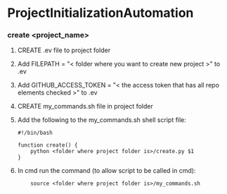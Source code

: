 # ProjectInitializationAutomation

### create <project_name>

1. CREATE .ev file to project folder
2. Add FILEPATH = "< folder where you want to create new project >" to .ev
3. Add GITHUB_ACCESS_TOKEN = "< the access token that has all repo elements checked >" to .ev

4. CREATE my_commands.sh file in project folder
5. Add the following to the my_commands.sh shell script file:
    ```
    #!/bin/bash

    function create() {
        python <folder where project folder is>/create.py $1
    }
    ```

6. In cmd run the command (to allow script to be called in cmd):
    ```
        source <folder where project folder is>/my_commands.sh
    ```

